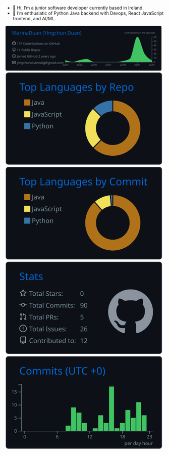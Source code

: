 - 👋 Hi, I’m a junior software developer currently based in Ireland.
- 👀 I’m enthusiatic of Python Java backend with Devops, React JavaScript frontend, and AI/ML.

[![](https://raw.githubusercontent.com/MarinaDuan/profile-summary-cards/master/profile-summary-card-output/github_dark/0-profile-details.svg)](https://github.com/MarinaDuan/profile-summary-cards)
[![](https://raw.githubusercontent.com/MarinaDuan/profile-summary-cards/master/profile-summary-card-output/github_dark/1-repos-per-language.svg)](https://github.com/MarinaDuan/profile-summary-cards) [![](https://raw.githubusercontent.com/MarinaDuan/profile-summary-cards/master/profile-summary-card-output/github_dark/2-most-commit-language.svg)](https://github.com/MarinaDuan/profile-summary-cards)
[![](https://raw.githubusercontent.com/MarinaDuan/profile-summary-cards/master/profile-summary-card-output/github_dark/3-stats.svg)](https://github.com/MarinaDuan/profile-summary-cards) [![](https://raw.githubusercontent.com/MarinaDuan/profile-summary-cards/master/profile-summary-card-output/github_dark/4-productive-time.svg)](https://github.com/MarinaDuan/profile-summary-cards)


